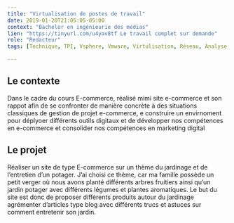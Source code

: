 ```yaml
---
title: "Virtualisation de postes de travail"
date: 2019-01-20T21:05:05-05:00
context: "Bachelor en ingénieurie des médias"
lien: "https://tinyurl.com/u4yav8tf Le travail complet sur demande"
role: "Redacteur"
tags: [Technique, TPI, Vsphere, Vmware, Virtulisation, Réseau, Analyse ]

---
```


## Le contexte

Dans le cadre du cours E-commerce, réalisé mimi site e-commerce et son rappot afin de se confronter de manière concrète à des situations classiques de gestion de projet e-commerce, e construire un envirnoment pour déplyoer différents outils digitaux et de développer nos compétences en e-commerce et consolider nos compétences en marketing digital

## Le projet
Réaliser un site de type E-commerce sur un thème du jardinage et de l’entretien d’un potager. J’ai choisi ce thème, car ma famille possède un petit verger où nous avons planté différents arbres fruitiers ainsi qu’un jardin potager avec différents légumes et plantes aromatiques.
Le but du site est donc de proposer différents produits autour du jardinage agrémenter d’articles type blog avec différents trucs et astuces sur comment entretenir son jardin.

